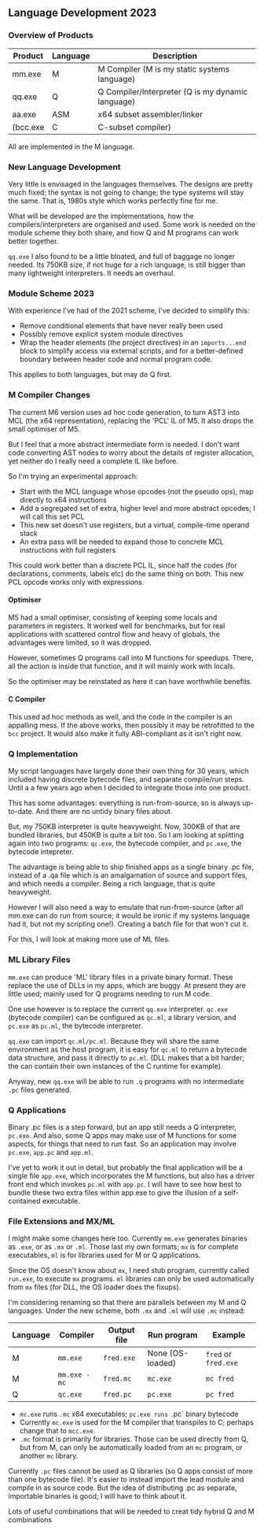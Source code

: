 ## Language Development 2023
 
 ### Overview of Products
 
 Product | Language | Description
 --- | --- | ---
 mm.exe | M | M Compiler (M is my static systems language)
 qq.exe | Q | Q Compiler/Interpreter (Q is my dynamic language)
 aa.exe | ASM | x64 subset assembler/linker
 (bcc.exe | C | C-subset compiler)
 
 All are implemented in the M language.
 
 ### New Language Development
 
 Very little is envisaged in the languages themselves. The designs are pretty much fixed; the syntax is not going to change; the type systems will stay the same. That is, 1980s style which works perfectly fine for me.
  
What will be developed are the implementations, how the compilers/interpreters are organised and used. Some work is needed on the module scheme they both share, and how Q and M programs can work better together.

`qq.exe` I also found to be a little bloated, and full of baggage no longer needed. Its 750KB size, if not huge for a rich language, is still bigger than many lightweight interpreters. It needs an overhaul.

### Module Scheme 2023

With experience I've had of the 2021 scheme, I've decided to simplify this:

* Remove conditional elements that have never really been used
* Possibly remove explicit system module directives
* Wrap the header elements (the project directives) in an `imports...end` block to simplify access via external scripts, and for a better-defined boundary between header code and normal program code.

This applies to both languages, but may do Q first.

### M Compiler Changes

The current M6 version uses ad hoc code generation, to turn AST3 into MCL (the x64 representation), replacing the 'PCL' IL of M5. It also drops the small optimiser of M5.

But I feel that a more abstract intermediate form is needed. I don't want code converting AST nodes to worry about the details of register allocation, yet neither do I really need a complete IL like before.

So I'm trying an experimental approach:

* Start with the MCL language whose opcodes (not the pseudo ops), map directly to x64 instructions
* Add a segregated set of extra, higher level and more abstract opcodes; I will call this set PCL
* This new set doesn't use registers, but a virtual, compile-time operand stack
* An extra pass will be needed to expand those to concrete MCL instructions with full registers

This could work better than a discrete PCL IL, since half the codes (for declarations, comments, labels etc) do the same thing on both. This new PCL opcode works only with expressions.

#### Optimiser

M5 had a small optimiser, consisting of keeping some locals and parameters in registers. It worked well for benchmarks, but for real applications with scattered control flow and heavy of globals, the advantages were limited, so it was dropped.

However, sometimes Q programs call into M functions for speedups. There, all the action is inside that function, and it will mainly work with locals.

So the optimiser may be reinstated as here it can have worthwhile benefits.

#### C Compiler

This used ad hoc methods as well, and the code in the compiler is an appalling mess. If the above works, then possibly it may be retrofitted to the `bcc` project. It would also make it fully ABI-compliant as it isn't right now.

### Q Implementation

My script languages have largely done their own thing for 30 years, which included having discrete bytecode files, and separate compile/run steps. Until a a few years ago when I decided to integrate those into one product.

This has some advantages: everything is run-from-source, so is always up-to-date. And there are no untidy binary files about.

But, my 750KB interpreter is quite heavyweight. Now, 300KB of that are bundled libraries, but 450KB is quite a bit too. So I am looking at splitting again into two programs: `qc.exe`, the bytecode compiler, and `pc.exe`, the bytecode intepreter.

The advantage is being able to ship finished apps as a single binary .pc file, instead of a .qa file which is an amalgamation of source and support files, and which needs a compiler. Being a rich language, that is quite heavyweight.

However I will also need a way to emulate that run-from-source (after all mm.exe can do run from source; it would be ironic if my systems language had it, but not my scripting one!). Creating a batch file for that won't cut it.

For this, I will look at making more use of ML files.

### ML Library Files

`mm.exe` can produce 'ML' library files in a private binary format. These replace the use of DLLs in my apps, which are buggy. At present they are little used; mainly used for Q programs needing to run M code.

One use however is to replace the current `qq.exe` interpreter. `qc.exe` (bytecode compiler) can be configured as `qc.ml`, a library version, and `pc.exe` as `pc.ml`, the bytecode interpreter.

`qq.exe` can import `qc.ml/pc.ml`. Because they will share the same environment as the host program, it is easy for `qc.ml` to return a bytecode data structure, and pass it directly to `pc.ml`. (DLL makes that a bit harder; the can contain their own instances of the C runtime for example).

Anyway, new `qq.exe` will be able to run `.q` programs with no intermediate `.pc` files generated.

### Q Applications

Binary .pc files is a step forward, but an app still needs a Q interpreter, `pc.exe`. And also, some Q apps may make use of M functions for some aspects,
for things that need to run fast. So an application may involve `pc.exe`, `app.pc` and `app.ml`.

I've yet to work it out in detail, but probably the final application will be a single file `app.exe`, which incorporates the M functions, but also has a driver front end which invokes `pc.ml` with `app.pc`. I will have to see how best to bundle these two extra files within app.exe to give the illusion of a self-contained executable.

### File Extensions and MX/ML

I might make some changes here too. Currently `mm.exe` generates binaries as `.exe`, or as `.mx` or `.ml`. Those last my own formats; `mx` is for complete executables, `ml` is for libraries used for M or Q applications.

Since the OS doesn't know about `mx`, I need stub program, currently called `run.exe`, to execute `mx` programs. `ml` libraries can only be used automatically from `mx` files (for DLL, the OS loader does the fixups).

I'm considering renaming so that there are parallels between my M and Q languages. Under the new scheme, both `.mx` and `.ml` will use `.mc` instead:

Language | Compiler | Output file | Run program | Example
--- | --- | --- | --- | ---
M | `mm.exe` | `fred.exe` | None (OS-loaded) | `fred` or `fred.exe`
M | `mm.exe -mc` | `fred.mc` | `mc.exe` | `mc fred`
Q | `qc.exe`     | `fred.pc` | `pc.exe` | `pc fred`

* `mc.exe` runs `.mc` x64 executables; `pc.exe runs `.pc` binary bytecode
* Currently `mc.exe` is used for the M compiler that transpiles to C; perhaps change that to `mcc.exe`.
* `.mc` format is primarily for libraries. Those can be used directly from Q, but from M, can only be automatically loaded from an `mc` program, or another `mc` library.

Currently `.pc` files cannot be used as Q libraries (so Q apps consist of more than one bytecode file). It's easier to instead import the lead module and compile in as source code. But the idea of distributing .pc as separate, importable binaries is good; I will have to think about it.

Lots of useful combinations that will be needed to creat tidy hybrid Q and M combinations
